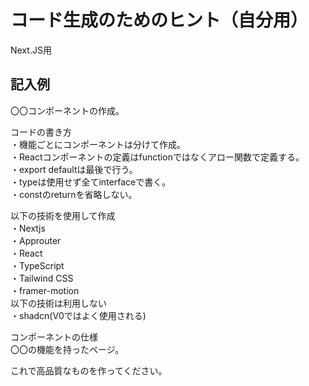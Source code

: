 # コード生成のためのヒント（自分用）
Next.JS用
## 記入例
〇〇コンポーネントの作成。

コードの書き方  
・機能ごとにコンポーネントは分けて作成。  
・Reactコンポーネントの定義はfunctionではなくアロー関数で定義する。  
・export defaultは最後で行う。  
・typeは使用せず全てinterfaceで書く。  
・constのreturnを省略しない。  

以下の技術を使用して作成  
・Nextjs  
・Approuter  
・React  
・TypeScript  
・Tailwind CSS  
・framer-motion  
以下の技術は利用しない   
・shadcn(V0ではよく使用される)  

コンポーネントの仕様  
〇〇の機能を持ったページ。  

これで高品質なものを作ってください。  
